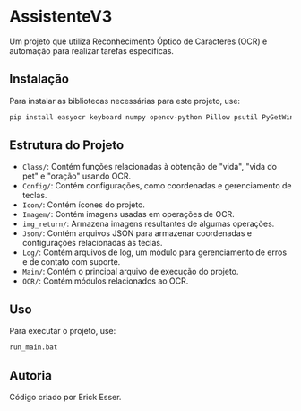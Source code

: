 
# AssistenteV3

Um projeto que utiliza Reconhecimento Óptico de Caracteres (OCR) e automação para realizar tarefas específicas.

## Instalação

Para instalar as bibliotecas necessárias para este projeto, use:

```bash
pip install easyocr keyboard numpy opencv-python Pillow psutil PyGetWindow pyautogui pystray PyYAML win10toast pyzipper plyer

```

## Estrutura do Projeto

- `Class/`: Contém funções relacionadas à obtenção de "vida", "vida do pet" e "oração" usando OCR.
- `Config/`: Contém configurações, como coordenadas e gerenciamento de teclas.
- `Icon/`: Contém ícones do projeto.
- `Imagem/`: Contém imagens usadas em operações de OCR.
- `img_return/`: Armazena imagens resultantes de algumas operações.
- `Json/`: Contém arquivos JSON para armazenar coordenadas e configurações relacionadas às teclas.
- `Log/`: Contém arquivos de log, um módulo para gerenciamento de erros e de contato com suporte.
- `Main/`: Contém o principal arquivo de execução do projeto.
- `OCR/`: Contém módulos relacionados ao OCR.

## Uso

Para executar o projeto, use:

```bash
run_main.bat
```

## Autoria

Código criado por Erick Esser.
